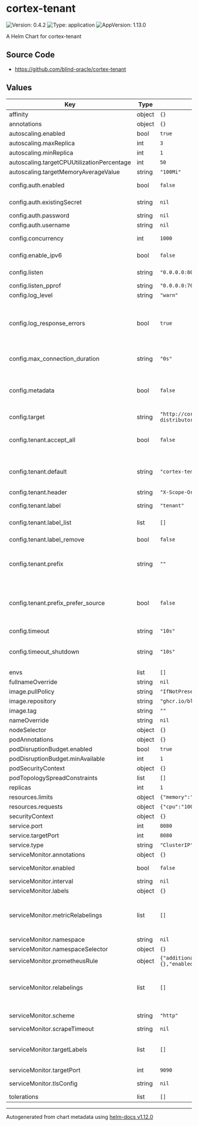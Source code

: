 # cortex-tenant

![Version: 0.4.2](https://img.shields.io/badge/Version-0.4.2-informational?style=flat-square) ![Type: application](https://img.shields.io/badge/Type-application-informational?style=flat-square) ![AppVersion: 1.13.0](https://img.shields.io/badge/AppVersion-1.13.0-informational?style=flat-square)

A Helm Chart for cortex-tenant

## Source Code

* <https://github.com/blind-oracle/cortex-tenant>

## Values

| Key | Type | Default | Description |
|-----|------|---------|-------------|
| affinity | object | `{}` | [Affinity and anti-affinity](https://kubernetes.io/docs/concepts/scheduling-eviction/assign-pod-node/#affinity-and-anti-affinity) |
| annotations | object | `{}` | Annotations for deployment |
| autoscaling.enabled | bool | `true` | If enabled, HorizontalPodAutoscaler resources are created |
| autoscaling.maxReplica | int | `3` | Max number of pod replica autoscaled |
| autoscaling.minReplica | int | `1` | Min number of pod replica autoscaled |
| autoscaling.targetCPUUtilizationPercentage | int | `50` | Target CPU utilization percentage for autoscaling |
| autoscaling.targetMemoryAverageValue | string | `"100Mi"` | Target memory average value for autoscaling |
| config.auth.enabled | bool | `false` | Egress HTTP basic auth -> add `Authentication` header to outgoing requests |
| config.auth.existingSecret | string | `nil` | Secret should pass the `CT_AUTH_EGRESS_USERNAME` and `CT_AUTH_EGRESS_PASSWORD` env variables |
| config.auth.password | string | `nil` | Password (env: `CT_AUTH_EGRESS_PASSWORD`) |
| config.auth.username | string | `nil` | Username (env: `CT_AUTH_EGRESS_USERNAME`) |
| config.concurrency | int | `1000` | Max number of parallel incoming HTTP requests to handle (env: `CT_CONCURRENCY`) |
| config.enable_ipv6 | bool | `false` | Whether to enable querying for IPv6 records (env: `CT_ENABLE_IPV6`) |
| config.listen | string | `"0.0.0.0:8080"` | Where to listen for incoming write requests from Prometheus (env: `CT_LISTEN`) |
| config.listen_pprof | string | `"0.0.0.0:7008"` | Profiling API, leave empty to disable (env: `CT_LISTEN_PPROF`) |
| config.log_level | string | `"warn"` | Log level (env: `CT_LOG_LEVEL`) |
| config.log_response_errors | bool | `true` | If true response codes from metrics backend will be logged to stdout. This setting can be used to suppress errors which can be quite verbose like 400 code - out-of-order samples or 429 on hitting ingestion limits Also, those are already reported by other services like Cortex/Mimir distributors and ingesters (env: `CT_LOG_RESPONSE_ERRORS`) |
| config.max_connection_duration | string | `"0s"` | Maximum duration to keep outgoing connections alive (to Cortex/Mimir) Useful for resetting L4 load-balancer state Use 0 to keep them indefinitely (env: `CT_MAX_CONN_DURATION`) |
| config.metadata | bool | `false` | Whether to forward metrics metadata from Prometheus to Cortex Since metadata requests have no timeseries in them - we cannot divide them into tenants So the metadata requests will be sent to the default tenant only, if one is not defined - they will be dropped (env: `CT_METADATA`) |
| config.target | string | `"http://cortex-distributor.cortex.svc:8080/api/v1/push"` | Where to send the modified requests (Cortex) (env: `CT_TARGET`) |
| config.tenant.accept_all | bool | `false` | Enable if you want all metrics from Prometheus to be accepted with a 204 HTTP code regardless of the response from Cortex. This can lose metrics if Cortex is throwing rejections. (env: `CT_TENANT_ACCEPT_ALL`) |
| config.tenant.default | string | `"cortex-tenant-default"` | Which tenant ID to use if the label is missing in any of the timeseries If this is not set or empty then the write request with missing tenant label will be rejected with HTTP code 400 (env: `CT_TENANT_DEFAULT`) |
| config.tenant.header | string | `"X-Scope-OrgID"` | To which header to add the tenant ID (env: `CT_TENANT_HEADER`) |
| config.tenant.label | string | `"tenant"` | Which label to look for the tenant information (env: `CT_TENANT_LABEL`) |
| config.tenant.label_list | list | `[]` | List of labels examined for tenant information. If set takes precedent over `label` (env: `CT_TENANT_LABEL_LIST`) |
| config.tenant.label_remove | bool | `false` | Whether to remove the tenant label from the request (env: `CT_TENANT_LABEL_REMOVE`) |
| config.tenant.prefix | string | `""` | Optional hard-coded prefix with delimeter for all tenant values. Delimeters allowed for use: https://grafana.com/docs/mimir/latest/configure/about-tenant-ids/ (env: `CT_TENANT_PREFIX`) |
| config.tenant.prefix_prefer_source | bool | `false` | If true will use the tenant ID of the inbound request as the prefix of the new tenant id. Will be automatically suffixed with a `-` character. Example:   Prometheus forwards metrics with `X-Scope-OrgID: Prom-A` set in the inbound request.   This would result in the tenant prefix being set to `Prom-A-`. (env: `CT_TENANT_PREFIX_PREFER_SOURCE`) |
| config.timeout | string | `"10s"` | HTTP request timeout (env: `CT_TIMEOUT`) |
| config.timeout_shutdown | string | `"10s"` | Timeout to wait on shutdown to allow load balancers detect that we're going away. During this period after the shutdown command the /alive endpoint will reply with HTTP 503. Set to 0s to disable. (env: `CT_TIMEOUT_SHUTDOWN`) |
| envs | list | `[]` | Additional environment variables |
| fullnameOverride | string | `nil` | Application fullname override |
| image.pullPolicy | string | `"IfNotPresent"` | Policy when pulling images |
| image.repository | string | `"ghcr.io/blind-oracle/cortex-tenant"` | Repository to pull the image |
| image.tag | string | `""` | Overrides the image tag (default is `.Chart.appVersion`) |
| nameOverride | string | `nil` | Application name override |
| nodeSelector | object | `{}` | [Node Selection](https://kubernetes.io/docs/concepts/scheduling-eviction/assign-pod-node) |
| podAnnotations | object | `{}` | Annotations for pods |
| podDisruptionBudget.enabled | bool | `true` | If enabled, PodDisruptionBudget resources are created |
| podDisruptionBudget.minAvailable | int | `1` | Minimum number of pods that must remain scheduled |
| podSecurityContext | object | `{}` | [Security Context](https://kubernetes.io/docs/tasks/configure-pod-container/security-context) |
| podTopologySpreadConstraints | list | `[]` | [Pod Topology Spread Constraints](https://kubernetes.io/docs/concepts/workloads/pods/pod-topology-spread-constraints/) |
| replicas | int | `1` | Number of replicas. Ignored if `autoscaling.enabled` is true |
| resources.limits | object | `{"memory":"256Mi"}` | Resources limits |
| resources.requests | object | `{"cpu":"100m","memory":"128Mi"}` | Resources requests |
| securityContext | object | `{}` | [Security Context](https://kubernetes.io/docs/tasks/configure-pod-container/security-context) |
| service.port | int | `8080` | The port on which the service listens for traffic |
| service.targetPort | int | `8080` |  |
| service.type | string | `"ClusterIP"` | The type of service |
| serviceMonitor.annotations | object | `{}` | ServiceMonitor annotations |
| serviceMonitor.enabled | bool | `false` | If enabled, ServiceMonitor resources for Prometheus Operator are created |
| serviceMonitor.interval | string | `nil` | ServiceMonitor scrape interval |
| serviceMonitor.labels | object | `{}` | Additional ServiceMonitor labels |
| serviceMonitor.metricRelabelings | list | `[]` | ServiceMonitor relabel configs to apply to samples as the last step before ingestion https://github.com/prometheus-operator/prometheus-operator/blob/master/Documentation/api.md#relabelconfig (defines `metric_relabel_configs`) |
| serviceMonitor.namespace | string | `nil` | Alternative namespace for ServiceMonitor resources |
| serviceMonitor.namespaceSelector | object | `{}` | Namespace selector for ServiceMonitor resources |
| serviceMonitor.prometheusRule | object | `{"additionalLabels":{},"enabled":false,"rules":[]}` | Prometheus rules will be deployed for alerting purposes |
| serviceMonitor.relabelings | list | `[]` | ServiceMonitor relabel configs to apply to samples before scraping https://github.com/prometheus-operator/prometheus-operator/blob/master/Documentation/api.md#relabelconfig (defines `relabel_configs`) |
| serviceMonitor.scheme | string | `"http"` | ServiceMonitor will use http by default, but you can pick https as well |
| serviceMonitor.scrapeTimeout | string | `nil` | ServiceMonitor scrape timeout in Go duration format (e.g. 15s) |
| serviceMonitor.targetLabels | list | `[]` | ServiceMonitor will add labels from the service to the Prometheus metric https://github.com/prometheus-operator/prometheus-operator/blob/main/Documentation/api.md#servicemonitorspec |
| serviceMonitor.targetPort | int | `9090` |  |
| serviceMonitor.tlsConfig | string | `nil` | ServiceMonitor will use these tlsConfig settings to make the health check requests |
| tolerations | list | `[]` | [Taints and Tolerations](https://kubernetes.io/docs/concepts/configuration/taint-and-toleration/) |

----------------------------------------------
Autogenerated from chart metadata using [helm-docs v1.12.0](https://github.com/norwoodj/helm-docs/releases/v1.12.0)
